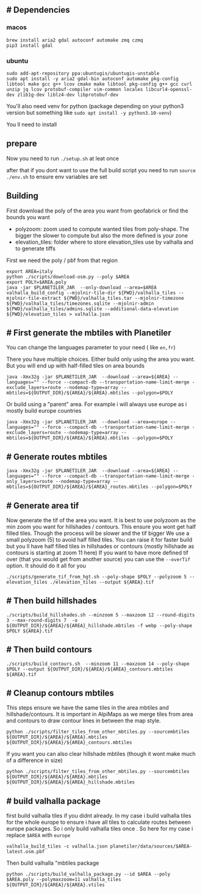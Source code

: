 
## # Dependencies

### macos

```shell
brew install aria2 gdal autoconf automake zmq czmq
pip3 install gdal

```

### ubuntu

```shell
sudo add-apt-repository ppa:ubuntugis/ubuntugis-unstable
sudo apt install -y aria2 gdal-bin autoconf automake pkg-config libtool make gcc g++ lcov cmake make libtool pkg-config g++ gcc curl unzip jq lcov protobuf-compiler vim-common locales libcurl4-openssl-dev zlib1g-dev liblz4-dev libprotobuf-dev
```
You'll also need venv for python (package depending on your python3 version but something like `sudo apt install -y python3.10-venv`)

You ll need to install

## prepare

Now you need to run `./setup.sh` at leat once

after that if you dont want to use the full build script you need to run `source ./env.sh` to ensure env variables are set


## Building

First download the poly of the area  you want from geofabrick or find the bounds you want

* polyzoom: zoom used to compute wanted tiles from poly-shape. The bigger the slower to compute but also the more defined is your zone
* elevation_tiles: folder where to store elevation_tiles use by valhalla and to generate tiffs


First we need the poly / pbf from that region

```shell
export AREA=italy
python ./scripts/download-osm.py --poly $AREA
export POLY=$AREA.poly
java -jar $PLANETILER_JAR  --only-download --area=$AREA
valhalla_build_config --mjolnir-tile-dir ${PWD}/valhalla_tiles --mjolnir-tile-extract ${PWD}/valhalla_tiles.tar --mjolnir-timezone ${PWD}/valhalla_tiles/timezones.sqlite --mjolnir-admin ${PWD}/valhalla_tiles/admins.sqlite --additional-data-elevation ${PWD}/elevation_tiles > valhalla.json 
```

## # First generate the mbtiles with Planetiler
You can change the languages parameter to your need ( like `en,fr`)

There you have multiple choices. Either build only using the area you want. But you will end up with half-filled tiles on area bounds
```shell
java -Xmx32g -jar $PLANETILER_JAR  --download --area=${AREA} --languages="" --force --compact-db --transportation-name-limit-merge -exclude_layers=route --nodemap-type=array --mbtiles=${OUTPUT_DIR}/${AREA}/${AREA}.mbtiles --polygon=$POLY
```
Or build using a "parent" area. For example i will always use europe as i mostly build europe countries

```shell
java -Xmx32g -jar $PLANETILER_JAR  --download --area=europe --languages="" --force --compact-db --transportation-name-limit-merge -exclude_layers=route --nodemap-type=array --mbtiles=${OUTPUT_DIR}/${AREA}/${AREA}.mbtiles --polygon=$POLY
```

## # Generate routes mbtiles

```shell
java -Xmx32g -jar $PLANETILER_JAR  --download --area=${AREA} --languages="" --force --compact-db --transportation-name-limit-merge -only_layers=route --nodemap-type=array --mbtiles=${OUTPUT_DIR}/${AREA}/${AREA}_routes.mbtiles --polygon=$POLY
```

## # Generate area tif

Now generate the tif of the area you want. It is best to use polyzoom as the min zoom you want for hillshades / contours. This ensure you wont get half filled tiles. Though the process will be slower and the tif bigger
We use a small polyzoom (5) to avoid half filled tiles. You can raise it for faster build but you ll have half filled tiles in hillshades or contours (mostly hillshade as contours is starting at zoom 11 here)
If you want to have more defined tif over (that you would get from another source) you can use the `--overTif` option. It should do it all for you

```shell
./scripts/generate_tif_from_hgt.sh --poly-shape $POLY --polyzoom 5 --elevation_tiles ./elevation_tiles --output ${AREA}.tif
```


## # Then build hillshades
```shell
./scripts/build_hillshades.sh --minzoom 5 --maxzoom 12 --round-digits 3 --max-round-digits 7  -o ${OUTPUT_DIR}/${AREA}/${AREA}_hillshade.mbtiles -f webp --poly-shape $POLY ${AREA}.tif
```

## # Then build contours
```shell
./scripts/build_contours.sh  --minzoom 11 --maxzoom 14 --poly-shape $POLY --output ${OUTPUT_DIR}/${AREA}/${AREA}_contours.mbtiles ${AREA}.tif
```

## # Cleanup contours mbtiles
This steps ensure we have the same tiles in the area mbtiles and hillshade/contours. It is important in AlpiMaps as we merge tiles from area and contours to draw contour lines in between the map style. 
```shell
python ./scripts/filter_tiles_from_other_mbtiles.py --sourcembtiles ${OUTPUT_DIR}/${AREA}/${AREA}.mbtiles ${OUTPUT_DIR}/${AREA}/${AREA}_contours.mbtiles
```
If you want you can also clear hillshade mbtiles (though it wont make much of a difference in size)
```shell
python ./scripts/filter_tiles_from_other_mbtiles.py --sourcembtiles ${OUTPUT_DIR}/${AREA}/${AREA}.mbtiles ${OUTPUT_DIR}/${AREA}/${AREA}_hillshade.mbtiles
```

## # build valhalla package
first build valhalla tiles if you didnt already. In my case i build valhalla tiles for the whole europe to ensure i have all tiles to calculate routes
between europe packages. So i only build valhalla tiles once . So here for my case i replace `$AREA` with `europe`
```shell
valhalla_build_tiles -c valhalla.json planetiler/data/sources/$AREA-latest.osm.pbf
```
Then build valhalla "mbtiles package
```shell
python ./scripts/build_valhalla_package.py --id $AREA --poly $AREA.poly --polymaxzoom=11 valhalla_tiles ${OUTPUT_DIR}/${AREA}/${AREA}.vtiles
```

